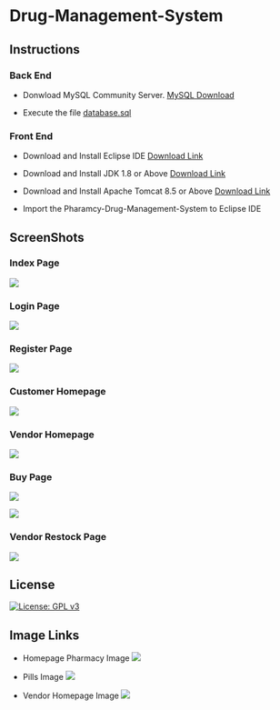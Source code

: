 # Drug-Management-System

## Instructions
### Back End
* Donwload MySQL Community Server.
  [MySQL Download](https://dev.mysql.com/downloads/windows/installer/8.0.html)

* Execute the file [database.sql](https://github.com/hars-21/Drug-Management-System/blob/main/database.sql)

### Front End
* Download and Install Eclipse IDE [Download Link](https://www.eclipse.org/downloads/packages/release/2019-12/r/eclipse-ide-enterprise-java-developers)

* Download and Install JDK 1.8 or Above [Download Link](https://www.oracle.com/technetwork/java/javase/downloads/index.html)

* Download and Install Apache Tomcat 8.5 or Above [Download Link](https://tomcat.apache.org/download-80.cgi)

* Import the Pharamcy-Drug-Management-System to Eclipse IDE 

## ScreenShots
### Index Page
![](Screenshots/Index.png)


### Login Page
![](Screenshots/Login.png)


### Register Page
![](Screenshots/SellerRegister.png)


### Customer Homepage
![](Screenshots/CustomerHomepage.png)


### Vendor Homepage
![](Screenshots/VendorHomepage.png)


### Buy Page
![](Screenshots/Buy%201.png)


![](Screenshots/Buy%202.png)


### Vendor Restock Page
![](Screenshots/Restock.png)


## License
[![License: GPL v3](https://img.shields.io/badge/License-GPLv3-blue.svg)](https://github.com/hars-21/Drug-Management-System/blob/main/LICENSE)


## Image Links

* Homepage Pharmacy Image
  <img src="https://www.vectorstock.com/royalty-free-vector/pharmacy-concept-vector-6769260" />

* Pills Image
  <img src="https://www.clipart.email/download/346512.html" />
  
* Vendor Homepage Image
  <img src="https://www.canstockphoto.com/pharmacy-icon-cartoon-style-61106165.html" />
